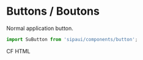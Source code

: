 # Buttons / Boutons

Normal application button.

```js
import SuButton from 'sipaui/components/button';
```

<!-- STORY -->

CF HTML
